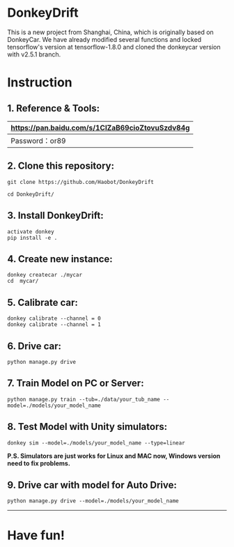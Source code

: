 # DonkeyDrift
This is a new project from Shanghai, China, which is originally based on DonkeyCar.
We have already modified several functions and locked tensorflow's version at tensorflow-1.8.0 and cloned the donkeycar version with v2.5.1 branch.

# Instruction

## 1. Reference & Tools:

| https://pan.baidu.com/s/1ClZaB69cioZtovuSzdv84g |
| ----------------------------------------------- |
| Password：or89                                  |

## 2. Clone this repository:

```
git clone https://github.com/Haobot/DonkeyDrift

cd DonkeyDrift/
```

## 3. Install DonkeyDrift:

```
activate donkey
pip install -e .
```

## 4. Create new instance:

```
donkey createcar ./mycar
cd  mycar/
```

## 5. Calibrate car:

```
donkey calibrate --channel = 0
donkey calibrate --channel = 1
```

## 6. Drive car:

```
python manage.py drive 
```

## 7. Train Model on PC or Server:
```
python manage.py train --tub=./data/your_tub_name --model=./models/your_model_name
```

## 8. Test Model with Unity simulators:

```
donkey sim --model=./models/your_model_name --type=linear
```

**P.S. Simulators are just works for Linux and MAC now, Windows version need to fix problems.**

## 9. Drive car with model for Auto Drive:

```
python manage.py drive --model=./models/your_model_name
```

------

# Have fun!